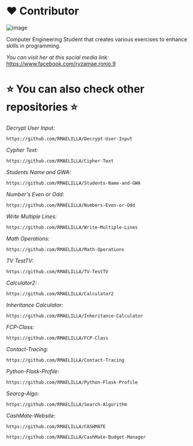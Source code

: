 # :heart: Contributor
![image](https://user-images.githubusercontent.com/129654335/234447504-b897eec1-0a8b-4350-a11f-6efdf0357b81.png)

Computer Engineering Student that creates various exercises to enhance skills in programming.

_You can visit her at this social media link:_
https://www.facebook.com/ryzamae.ronio.9

# ⭐ You can also check other repositories ⭐
_Decrypt User Input:_ 

    https://github.com/RMAELILLA/Decrypt-User-Input

_Cypher Text:_ 

    https://github.com/RMAELILLA/Cipher-Text

_Students Name and GWA:_ 

    https://github.com/RMAELILLA/Students-Name-and-GWA

_Number's Even or Odd:_ 

    https://github.com/RMAELILLA/Numbers-Even-or-Odd

_Write Multiple Lines:_ 

    https://github.com/RMAELILLA/Write-Multiple-Lines

_Math Operations:_ 

    https://github.com/RMAELILLA/Math-Operations

_TV TestTV:_ 

    https://github.com/RMAELILLA/TV-TestTV

_Calculator2:_ 

    https://github.com/RMAELILLA/Calculator2

_Inheritance Calculator:_ 

    https://github.com/RMAELILLA/Inheritance-Calculator

_FCP-Class:_ 

    https://github.com/RMAELILLA/FCP-Class

_Contact-Tracing:_ 

    https://github.com/RMAELILLA/Contact-Tracing

_Python-Flask-Profile:_ 

    https://github.com/RMAELILLA/Python-Flask-Profile

_Searcg-Algo:_

    https://github.com/RMAELILLA/Search-Algorithm

_CashMate-Website:_

    https://github.com/RMAELILLA/CASHMATE
     
    https://github.com/RMAELILLA/CashMate-Budget-Manager
